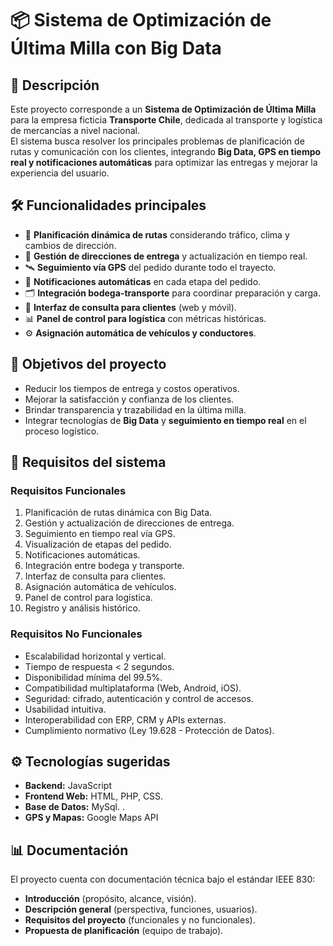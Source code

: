 # 📦 Sistema de Optimización de Última Milla con Big Data

## 📌 Descripción
Este proyecto corresponde a un **Sistema de Optimización de Última Milla** para la empresa ficticia **Transporte Chile**, dedicada al transporte y logística de mercancías a nivel nacional.  
El sistema busca resolver los principales problemas de planificación de rutas y comunicación con los clientes, integrando **Big Data, GPS en tiempo real y notificaciones automáticas** para optimizar las entregas y mejorar la experiencia del usuario.

## 🛠️ Funcionalidades principales
- 📍 **Planificación dinámica de rutas** considerando tráfico, clima y cambios de dirección.  
- 🚚 **Gestión de direcciones de entrega** y actualización en tiempo real.  
- 🛰️ **Seguimiento vía GPS** del pedido durante todo el trayecto.  
- 🔔 **Notificaciones automáticas** en cada etapa del pedido.  
- 🗂️ **Integración bodega-transporte** para coordinar preparación y carga.  
- 👤 **Interfaz de consulta para clientes** (web y móvil).  
- 📊 **Panel de control para logística** con métricas históricas.  
- ⚙️ **Asignación automática de vehículos y conductores**.  

## 🎯 Objetivos del proyecto
- Reducir los tiempos de entrega y costos operativos.  
- Mejorar la satisfacción y confianza de los clientes.  
- Brindar transparencia y trazabilidad en la última milla.  
- Integrar tecnologías de **Big Data** y **seguimiento en tiempo real** en el proceso logístico.  

## 📐 Requisitos del sistema
### Requisitos Funcionales
1. Planificación de rutas dinámica con Big Data.  
2. Gestión y actualización de direcciones de entrega.  
3. Seguimiento en tiempo real vía GPS.  
4. Visualización de etapas del pedido.  
5. Notificaciones automáticas.  
6. Integración entre bodega y transporte.  
7. Interfaz de consulta para clientes.  
8. Asignación automática de vehículos.  
9. Panel de control para logística.  
10. Registro y análisis histórico.  

### Requisitos No Funcionales
- Escalabilidad horizontal y vertical.  
- Tiempo de respuesta < 2 segundos.  
- Disponibilidad mínima del 99.5%.  
- Compatibilidad multiplataforma (Web, Android, iOS).  
- Seguridad: cifrado, autenticación y control de accesos.  
- Usabilidad intuitiva.  
- Interoperabilidad con ERP, CRM y APIs externas.  
- Cumplimiento normativo (Ley 19.628 - Protección de Datos).  

## ⚙️ Tecnologías sugeridas
- **Backend:** JavaScript  
- **Frontend Web:** HTML, PHP, CSS.   
- **Base de Datos:** MySql.  .  
- **GPS y Mapas:** Google Maps API      
## 📊 Documentación
El proyecto cuenta con documentación técnica bajo el estándar IEEE 830:  
- **Introducción** (propósito, alcance, visión).  
- **Descripción general** (perspectiva, funciones, usuarios).  
- **Requisitos del proyecto** (funcionales y no funcionales).  
- **Propuesta de planificación** (equipo de trabajo).  
